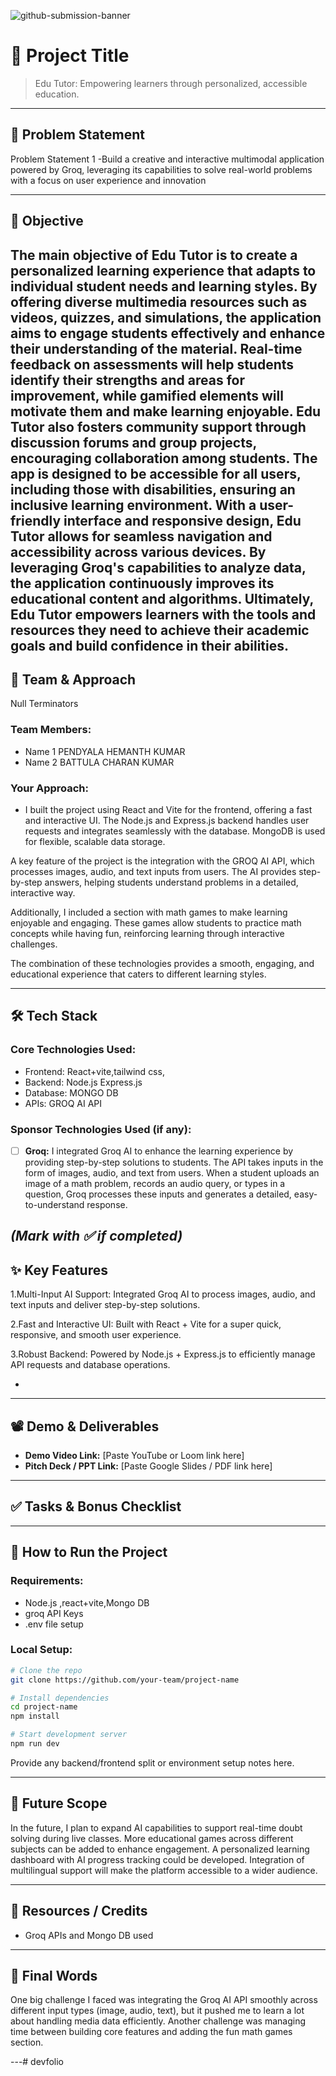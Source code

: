 ![github-submission-banner](https://github.com/user-attachments/assets/a1493b84-e4e2-456e-a791-ce35ee2bcf2f)

# 🚀 Project Title

> Edu Tutor: Empowering learners through personalized, accessible education.




---

## 📌 Problem Statement

Problem Statement 1 -Build a creative and interactive multimodal application powered by Groq, leveraging its capabilities to solve real-world problems with a focus on user experience and innovation


---

## 🎯 Objective

The main objective of Edu Tutor is to create a personalized learning experience that adapts to individual student needs and learning styles. By offering diverse multimedia resources such as videos, quizzes, and simulations, the application aims to engage students effectively and enhance their understanding of the material. Real-time feedback on assessments will help students identify their strengths and areas for improvement, while gamified elements will motivate them and make learning enjoyable. Edu Tutor also fosters community support through discussion forums and group projects, encouraging collaboration among students. The app is designed to be accessible for all users, including those with disabilities, ensuring an inclusive learning environment. With a user-friendly interface and responsive design, Edu Tutor allows for seamless navigation and accessibility across various devices. By leveraging Groq's capabilities to analyze data, the application continuously improves its educational content and algorithms. Ultimately, Edu Tutor empowers learners with the tools and resources they need to achieve their academic goals and build confidence in their abilities.
---

## 🧠 Team & Approach

Null Terminators

### Team Members:  
- Name 1 PENDYALA HEMANTH KUMAR
- Name 2 BATTULA CHARAN KUMAR

### Your Approach:  
- I built the project using React and Vite for the frontend, offering a fast and interactive UI. The Node.js and Express.js backend handles user requests and integrates seamlessly with the database. MongoDB is used for flexible, scalable data storage.

A key feature of the project is the integration with the GROQ AI API, which processes images, audio, and text inputs from users. The AI provides step-by-step answers, helping students understand problems in a detailed, interactive way.

Additionally, I included a section with math games to make learning enjoyable and engaging. These games allow students to practice math concepts while having fun, reinforcing learning through interactive challenges.

The combination of these technologies provides a smooth, engaging, and educational experience that caters to different learning styles.


---

## 🛠️ Tech Stack

### Core Technologies Used:
- Frontend: React+vite,tailwind css,
- Backend: Node.js Express.js
- Database: MONGO DB
- APIs: GROQ AI API

### Sponsor Technologies Used (if any):
- [ ] **Groq:**  I integrated Groq AI to enhance the learning experience by providing step-by-step solutions to students. The API takes inputs in the form of images, audio, and text from users. When a student uploads an image of a math problem, records an audio query, or types in a question, Groq processes these inputs and generates a detailed, easy-to-understand response.


*(Mark with ✅ if completed)*
---

## ✨ Key Features

1.Multi-Input AI Support:
Integrated Groq AI to process images, audio, and text inputs and deliver step-by-step solutions.

2.Fast and Interactive UI:
Built with React + Vite for a super quick, responsive, and smooth user experience.

3.Robust Backend:
Powered by Node.js + Express.js to efficiently manage API requests and database operations.


-

---

## 📽️ Demo & Deliverables

- **Demo Video Link:** [Paste YouTube or Loom link here]  
- **Pitch Deck / PPT Link:** [Paste Google Slides / PDF link here]  

---

## ✅ Tasks & Bonus Checklist

---

## 🧪 How to Run the Project

### Requirements:
- Node.js ,react+vite,Mongo DB
- groq API Keys
- .env file setup 

### Local Setup:
```bash
# Clone the repo
git clone https://github.com/your-team/project-name

# Install dependencies
cd project-name
npm install

# Start development server
npm run dev
```

Provide any backend/frontend split or environment setup notes here.

---

## 🧬 Future Scope

In the future, I plan to expand AI capabilities to support real-time doubt solving during live classes. More educational games across different subjects can be added to enhance engagement. A personalized learning dashboard with AI progress tracking could be developed. Integration of multilingual support will make the platform accessible to a wider audience.


---

## 📎 Resources / Credits

- Groq APIs and Mongo DB used  
  

---

## 🏁 Final Words

One big challenge I faced was integrating the Groq AI API smoothly across different input types (image, audio, text), but it pushed me to learn a lot about handling media data efficiently. Another challenge was managing time between building core features and adding the fun math games section.


---# devfolio
